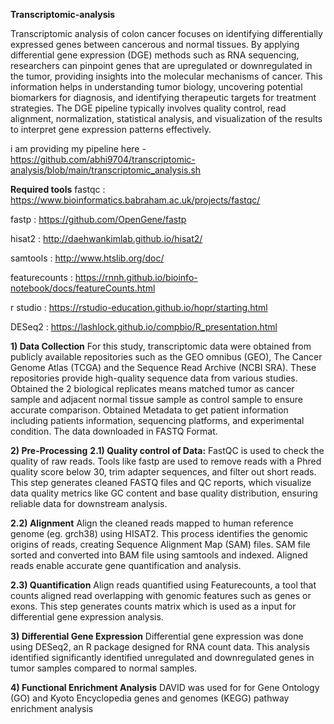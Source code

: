 **Transcriptomic-analysis**


Transcriptomic analysis of colon cancer focuses on identifying differentially expressed genes between cancerous and normal tissues. By applying differential gene expression (DGE) methods such as RNA sequencing, researchers can pinpoint genes that are upregulated or downregulated in the tumor, providing insights into the molecular mechanisms of cancer. This information helps in understanding tumor biology, uncovering potential biomarkers for diagnosis, and identifying therapeutic targets for treatment strategies. The DGE pipeline typically involves quality control, read alignment, normalization, statistical analysis, and visualization of the results to interpret gene expression patterns effectively.

i am providing my pipeline here - https://github.com/abhi9704/transcriptomic-analysis/blob/main/transcriptomic_analysis.sh

**Required tools**
fastqc : https://www.bioinformatics.babraham.ac.uk/projects/fastqc/

fastp : https://github.com/OpenGene/fastp

hisat2 : http://daehwankimlab.github.io/hisat2/

samtools : http://www.htslib.org/doc/

featurecounts : https://rnnh.github.io/bioinfo-notebook/docs/featureCounts.html

r studio : https://rstudio-education.github.io/hopr/starting.html

DESeq2 : https://lashlock.github.io/compbio/R_presentation.html


**1) Data Collection**
For this study, transcriptomic data were obtained from publicly available repositories
such as the GEO omnibus (GEO), The Cancer Genome Atlas (TCGA) and the Sequence
Read Archive (NCBI SRA). These repositories provide high-quality sequence data
from various studies. Obtained the 2 biological replicates means matched tumor as
cancer sample and adjacent normal tissue sample as control sample to ensure accurate
comparison. Obtained Metadata to get patient information including patients
information, sequencing platforms, and experimental condition. The data downloaded
in FASTQ Format.

**2) Pre-Processing**
**2.1) Quality control of Data:**
FastQC is used to check the quality of raw reads. Tools like fastp are used to remove
reads with a Phred quality score below 30, trim adapter sequences, and filter out short
reads. This step generates cleaned FASTQ files and QC reports, which visualize data
quality metrics like GC content and base quality distribution, ensuring reliable data for
downstream analysis.

**2.2) Alignment**
Align the cleaned reads mapped to human reference genome (eg. grch38) using
HISAT2. This process identifies the genomic origins of reads, creating Sequence
Alignment Map (SAM) files. SAM file sorted and converted into BAM file using
samtools and indexed. Aligned reads enable accurate gene quantification and analysis.

**2.3) Quantification**
Align reads quantified using Featurecounts, a tool that counts aligned read overlapping
with genomic features such as genes or exons. This step generates counts matrix which
is used as a input for differential gene expression analysis.

**3) Differential Gene Expression**
Differential gene expression was done using DESeq2, an R package designed for RNA
count data. This analysis identified significantly identified unregulated and
downregulated genes in tumor samples compared to normal samples.

**4) Functional Enrichment Analysis**
DAVID was used for for Gene Ontology (GO) and Kyoto Encyclopedia genes
and genomes (KEGG) pathway enrichment analysis


